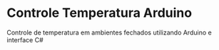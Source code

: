 # Controle Temperatura Arduino
Controle de temperatura em ambientes fechados utilizando Arduino e interface C#
